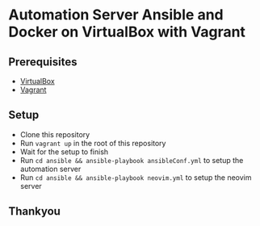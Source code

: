 # Automation Server Ansible and Docker on VirtualBox with Vagrant

## Prerequisites
- [VirtualBox](https://www.virtualbox.org/wiki/Downloads)
- [Vagrant](https://www.vagrantup.com/downloads.html)

## Setup
- Clone this repository
- Run `vagrant up` in the root of this repository
- Wait for the setup to finish
- Run `cd ansible && ansible-playbook ansibleConf.yml` to setup the automation server
- Run `cd ansible && ansible-playbook neovim.yml` to setup the neovim server


## Thankyou